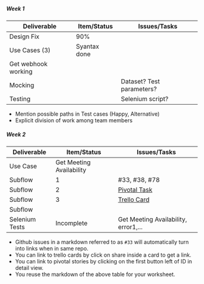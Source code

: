 ##### Week 1

| Deliverable   | Item/Status   |  Issues/Tasks
| ------------- | ------------  |  ------------
| Design Fix | 90% | &nbsp;
| Use Cases (3) | Syantax done | &nbsp;
| Get webhook working | &nbsp; | &nbsp;
| Mocking | &nbsp; | Dataset? Test parameters?
| Testing | &nbsp; | Selenium script?

* Mention possible paths in Test cases (Happy, Alternative)
* Explicit division of work among team members


##### Week 2

| Deliverable   | Item/Status   |  Issues/Tasks
| ------------- | ------------  |  ------------
| Use Case      | Get Meeting Availability          | &nbsp;
| Subflow      | 1             |  #33, #38, #78
| Subflow      | 2             |  [Pivotal Task](https://www.pivotaltracker.com/story/show/114636091)
| Subflow      | 3             |  [Trello Card](https://trello.com/c/diA1DaMw)
| Subflow      | &nbsp;        | &nbsp;
| Selenium Tests| Incomplete    | Get Meeting Availability, error1,...

* Github issues in a markdown referred to as `#33` will automatically turn into links when in same repo.
* You can link to trello cards by click on share inside a card to get a link.
* You can link to pivotal stories by clicking on the first button left of ID in detail view.
* You reuse the markdown of the above table for your worksheet.
